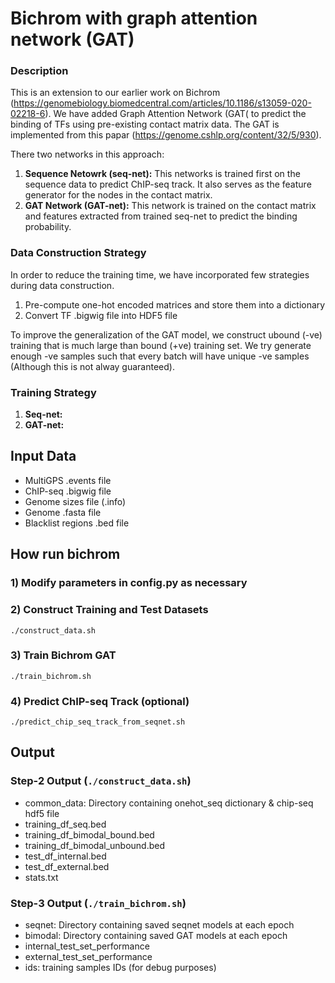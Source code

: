 # Bichrom with graph attention network (GAT)

### Description 
This is an extension to our earlier work on Bichrom (https://genomebiology.biomedcentral.com/articles/10.1186/s13059-020-02218-6). We have added Graph Attention Network (GAT( to predict the binding of TFs using pre-existing contact matrix data. The GAT is implemented from this papar (https://genome.cshlp.org/content/32/5/930). <br>

There two networks in this approach:
1) **Sequence Netowrk (seq-net):** This networks is trained first on the sequence data to predict ChIP-seq track. It also serves as the feature generator for the nodes in the contact matrix.
2) **GAT Network (GAT-net):** This network is trained on the contact matrix and features extracted from trained seq-net to predict the binding probability.

### Data Construction Strategy
In order to reduce the training time, we have incorporated few strategies during data construction.
1) Pre-compute one-hot encoded matrices and store them into a dictionary
2) Convert TF .bigwig file into HDF5 file

To improve the generalization of the GAT model, we construct ubound (-ve) training that is much large than bound (+ve) training set. We try generate enough -ve samples such that every batch will have unique -ve samples (Although this is not alway guaranteed).

### Training Strategy
1) **Seq-net:**
2) **GAT-net:**

## Input Data

- MultiGPS .events file
- ChIP-seq .bigwig file
- Genome sizes file (.info)
- Genome .fasta file
- Blacklist regions .bed file

## How run bichrom

### 1) Modify parameters in config.py as necessary

### 2) Construct Training and Test Datasets
`./construct_data.sh`

### 3) Train Bichrom GAT
`./train_bichrom.sh`

### 4) Predict ChIP-seq Track (optional)
`./predict_chip_seq_track_from_seqnet.sh`

## Output

### Step-2 Output (`./construct_data.sh`)
- common_data: Directory containing onehot_seq dictionary & chip-seq hdf5 file 
- training_df_seq.bed
- training_df_bimodal_bound.bed
- training_df_bimodal_unbound.bed
- test_df_internal.bed
- test_df_external.bed
- stats.txt

### Step-3 Output (`./train_bichrom.sh`)
- seqnet: Directory containing saved seqnet models at each epoch
- bimodal: Directory containing saved GAT models at each epoch
- internal_test_set_performance
- external_test_set_performance
- ids: training samples IDs (for debug purposes) 


